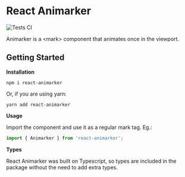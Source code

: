 # React Animarker

![Tests CI](https://github.com/keznet/react-animarker/actions/workflows/tests.yml/badge.svg)

Animarker is a \<mark\> component that animates once in the viewport.

## Getting Started

**Installation**

```
npm i react-animarker
```

Or, if you are using yarn:

```
yarn add react-animarker
```

**Usage**

Import the component and use it as a regular mark tag. Eg.:

```js
import { Animarker } from 'react-animarker';
```

**Types**

React Animarker was built on Typescript, so types are included in the package without the need to add extra types.